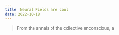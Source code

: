 ```yaml
---
title: Neural Fields are cool
date: 2022-10-18
---
```


> From the annals of the collective unconscious, a 